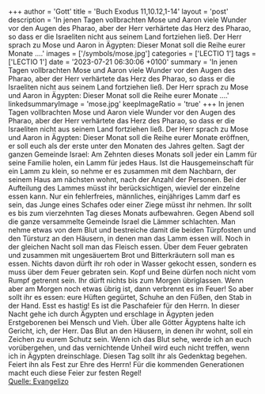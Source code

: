 +++
author = 'Gott'
title = 'Buch Exodus 11,10.12,1-14'
layout = 'post'
description = 'In jenen Tagen vollbrachten Mose und Aaron viele Wunder vor den Augen des Pharao, aber der Herr verhärtete das Herz des Pharao, so dass er die Israeliten nicht aus seinem Land fortziehen ließ. Der Herr sprach zu Mose und Aaron in Ägypten: Dieser Monat soll die Reihe eurer Monate ....'
images = ['/symbols/mose.jpg']
categories = ['LECTIO 1']
tags = ['LECTIO 1']
date = '2023-07-21 06:30:06 +0100'
summary = 'In jenen Tagen vollbrachten Mose und Aaron viele Wunder vor den Augen des Pharao, aber der Herr verhärtete das Herz des Pharao, so dass er die Israeliten nicht aus seinem Land fortziehen ließ. Der Herr sprach zu Mose und Aaron in Ägypten: Dieser Monat soll die Reihe eurer Monate ....'
linkedsummaryImage = 'mose.jpg'
keepImageRatio = 'true'
+++
In jenen Tagen vollbrachten Mose und Aaron viele Wunder vor den Augen des Pharao, aber der Herr verhärtete das Herz des Pharao, so dass er die Israeliten nicht aus seinem Land fortziehen ließ.
Der Herr sprach zu Mose und Aaron in Ägypten:
Dieser Monat soll die Reihe eurer Monate eröffnen, er soll euch als der erste unter den Monaten des Jahres gelten.<!--more-->
Sagt der ganzen Gemeinde Israel: Am Zehnten dieses Monats soll jeder ein Lamm für seine Familie holen, ein Lamm für jedes Haus.
Ist die Hausgemeinschaft für ein Lamm zu klein, so nehme er es zusammen mit dem Nachbarn, der seinem Haus am nächsten wohnt, nach der Anzahl der Personen. Bei der Aufteilung des Lammes müsst ihr berücksichtigen, wieviel der einzelne essen kann.
Nur ein fehlerfreies, männliches, einjähriges Lamm darf es sein, das Junge eines Schafes oder einer Ziege müsst ihr nehmen.
Ihr sollt es bis zum vierzehnten Tag dieses Monats aufbewahren. Gegen Abend soll die ganze versammelte Gemeinde Israel die Lämmer schlachten.
Man nehme etwas von dem Blut und bestreiche damit die beiden Türpfosten und den Türsturz an den Häusern, in denen man das Lamm essen will.
Noch in der gleichen Nacht soll man das Fleisch essen. Über dem Feuer gebraten und zusammen mit ungesäuertem Brot und Bitterkräutern soll man es essen.
Nichts davon dürft ihr roh oder in Wasser gekocht essen, sondern es muss über dem Feuer gebraten sein. Kopf und Beine dürfen noch nicht vom Rumpf getrennt sein.
Ihr dürft nichts bis zum Morgen übriglassen. Wenn aber am Morgen noch etwas übrig ist, dann verbrennt es im Feuer!
So aber sollt ihr es essen: eure Hüften gegürtet, Schuhe an den Füßen, den Stab in der Hand. Esst es hastig! Es ist die Paschafeier für den Herrn.
In dieser Nacht gehe ich durch Ägypten und erschlage in Ägypten jeden Erstgeborenen bei Mensch und Vieh. Über alle Götter Ägyptens halte ich Gericht, ich, der Herr.
Das Blut an den Häusern, in denen ihr wohnt, soll ein Zeichen zu eurem Schutz sein. Wenn ich das Blut sehe, werde ich an euch vorübergehen, und das vernichtende Unheil wird euch nicht treffen, wenn ich in Ägypten dreinschlage.
Diesen Tag sollt ihr als Gedenktag begehen. Feiert ihn als Fest zur Ehre des Herrn! Für die kommenden Generationen macht euch diese Feier zur festen Regel!<br> [Quelle: Evangelizo](https://evangeliumtagfuertag.org/DE/gospel)